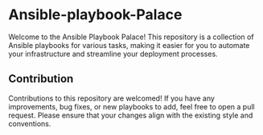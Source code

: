 # Ansible-playbook-Palace

Welcome to the Ansible Playbook Palace! 
This repository is a collection of Ansible playbooks for various tasks, making it easier for you to automate your infrastructure and streamline your deployment processes. 

## Contribution
Contributions to this repository are welcomed! 
If you have any improvements, bug fixes, or new playbooks to add, feel free to open a pull request. Please ensure that your changes align with the existing style and conventions.